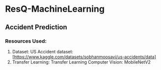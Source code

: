 # ResQ-MachineLearning

## Accident Prediction
### Resources Used:
1. Dataset:
US Accident dataset: [https://www.kaggle.com/datasets/sobhanmoosavi/us-accidents/data]
2. Transfer Learning:
Transfer Learning Computer Vision: MobileNetV2
